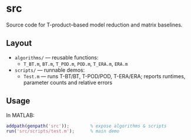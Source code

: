 # src

Source code for T-product–based model reduction and matrix baselines.

## Layout
- `algorithms/` — reusable functions:
  - `T_BT.m`, `BT.m`, `T_POD.m`, `POD.m`, `T_ERA.m`, `ERA.m`
- `scripts/` — runnable demos:
  - `Test.m` — runs T-BT/BT, T-POD/POD, T-ERA/ERA; reports runtimes, parameter counts and relative errors
  

## Usage
In MATLAB:
```matlab
addpath(genpath('src'));        % expose algorithms & scripts
run('src/scripts/test.m');      % main demo


